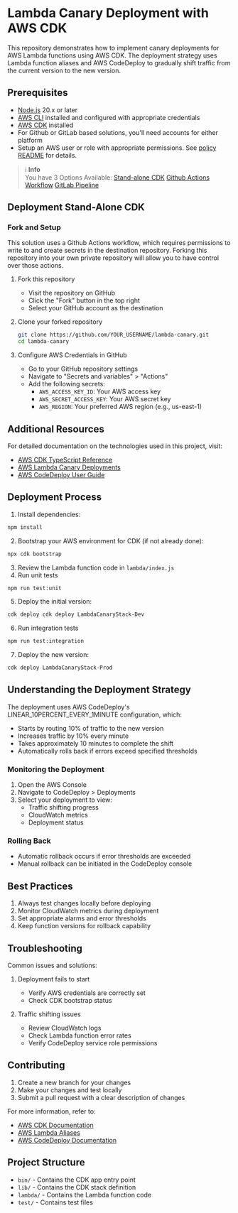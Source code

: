 # Lambda Canary Deployment with AWS CDK

This repository demonstrates how to implement canary deployments for AWS Lambda functions using AWS CDK. The deployment strategy uses Lambda function aliases and AWS CodeDeploy to gradually shift traffic from the current version to the new version.

## Prerequisites

- [Node.js](https://nodejs.org/en/download) 20.x or later
- [AWS CLI](https://docs.aws.amazon.com/cli/latest/userguide/getting-started-install.html) installed and configured with appropriate credentials
- [AWS CDK](https://docs.aws.amazon.com/cdk/v2/guide/getting_started.html) installed
- For Github or GitLab based solutions, you'll need accounts for either platform
- Setup an AWS user or role with appropriate permissions.  See [policy README](README.policy.md) for details.   

> ℹ️ **Info**  
> You have 3 Options Available: [Stand-alone CDK](#deployment-stand-alone-cdk) [Github Actions Workflow](README.GitHub.md) [GitLab Pipeline](README.Gitlab.md)

## Deployment Stand-Alone CDK

### Fork and Setup
This solution uses a Github Actions workflow, which requires permissions to write to and create secrets in the destination repository.  Forking this repository into your own private repository will allow you to have control over those actions.

1. Fork this repository
   - Visit the repository on GitHub
   - Click the "Fork" button in the top right
   - Select your GitHub account as the destination

2. Clone your forked repository
   ```bash
   git clone https://github.com/YOUR_USERNAME/lambda-canary.git
   cd lambda-canary
   ```

3. Configure AWS Credentials in GitHub
   - Go to your GitHub repository settings
   - Navigate to "Secrets and variables" > "Actions"
   - Add the following secrets:
     - `AWS_ACCESS_KEY_ID`: Your AWS access key
     - `AWS_SECRET_ACCESS_KEY`: Your AWS secret key
     - `AWS_REGION`: Your preferred AWS region (e.g., us-east-1)

## Additional Resources

For detailed documentation on the technologies used in this project, visit:
- [AWS CDK TypeScript Reference](https://docs.aws.amazon.com/cdk/api/v2/)
- [AWS Lambda Canary Deployments](https://docs.aws.amazon.com/lambda/latest/dg/configuring-alias-routing.html)
- [AWS CodeDeploy User Guide](https://docs.aws.amazon.com/codedeploy/latest/userguide/)

## Deployment Process

1. Install dependencies:
```bash
npm install
```

2. Bootstrap your AWS environment for CDK (if not already done):
```bash
npx cdk bootstrap
```

3. Review the Lambda function code in `lambda/index.js`
4. Run unit tests
```bash
npm run test:unit
 ```

5. Deploy the initial version:
```bash
cdk deploy cdk deploy LambdaCanaryStack-Dev
```

6. Run integration tests
```bash
npm run test:integration
```

7. Deploy the new version:
```bash
cdk deploy LambdaCanaryStack-Prod
 ```
   
## Understanding the Deployment Strategy

The deployment uses AWS CodeDeploy's LINEAR_10PERCENT_EVERY_1MINUTE configuration, which:
- Starts by routing 10% of traffic to the new version
- Increases traffic by 10% every minute
- Takes approximately 10 minutes to complete the shift
- Automatically rolls back if errors exceed specified thresholds

### Monitoring the Deployment

1. Open the AWS Console
2. Navigate to CodeDeploy > Deployments
3. Select your deployment to view:
   - Traffic shifting progress
   - CloudWatch metrics
   - Deployment status

### Rolling Back

- Automatic rollback occurs if error thresholds are exceeded
- Manual rollback can be initiated in the CodeDeploy console

## Best Practices

1. Always test changes locally before deploying
2. Monitor CloudWatch metrics during deployment
3. Set appropriate alarms and error thresholds
4. Keep function versions for rollback capability

## Troubleshooting

Common issues and solutions:
1. Deployment fails to start
   - Verify AWS credentials are correctly set
   - Check CDK bootstrap status
   
2. Traffic shifting issues
   - Review CloudWatch logs
   - Check Lambda function error rates
   - Verify CodeDeploy service role permissions

## Contributing

1. Create a new branch for your changes
2. Make your changes and test locally
3. Submit a pull request with a clear description of changes

For more information, refer to:
- [AWS CDK Documentation](https://docs.aws.amazon.com/cdk/)
- [AWS Lambda Aliases](https://docs.aws.amazon.com/lambda/latest/dg/configuration-aliases.html)
- [AWS CodeDeploy Documentation](https://docs.aws.amazon.com/codedeploy/)


## Project Structure

- `bin/` - Contains the CDK app entry point
- `lib/` - Contains the CDK stack definition
- `lambda/` - Contains the Lambda function code
- `test/` - Contains test files
```


